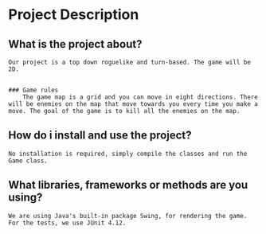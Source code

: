 # Project Description

## What is the project about?
    
    Our project is a top down roguelike and turn-based. The game will be 2D.
    
    
    ### Game rules
        The game map is a grid and you can move in eight directions. There will be enemies on the map that move towards you every time you make a move. The goal of the game is to kill all the enemies on the map. 
    
    
## How do i install and use the project?
  
    No installation is required, simply compile the classes and run the Game class.
    
## What libraries, frameworks or methods are you using?

    We are using Java's built-in package Swing, for rendering the game. For the tests, we use JUnit 4.12.
